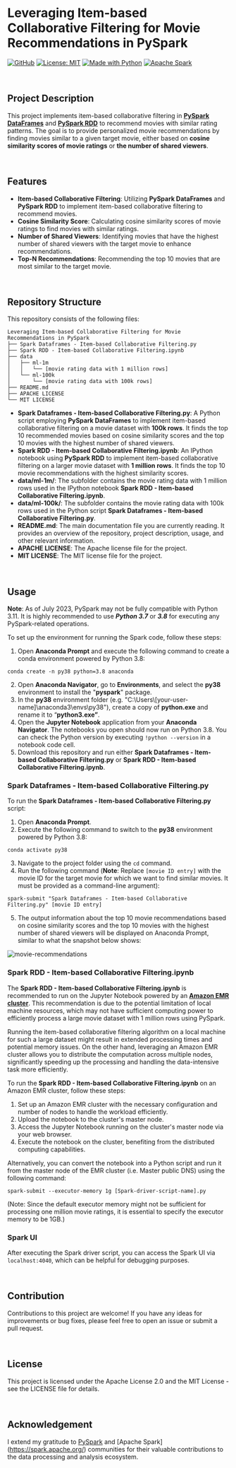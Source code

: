 # Leveraging Item-based Collaborative Filtering for Movie Recommendations in PySpark

[![GitHub](https://badgen.net/badge/icon/GitHub?icon=github&color=black&label)](https://github.com/MaxineXiong)
[![License: MIT](https://img.shields.io/badge/License-MIT-yellow.svg)](https://opensource.org/licenses/MIT)
[![Made with Python](https://img.shields.io/static/v1?label=Python&message=>+3.6%2C+<%3D+3.8&color=%233776AB&logo=python&logoColor=white)](https://www.python.org)
[![Apache Spark](https://img.shields.io/static/v1?label=&message=Apache+Spark&color=%23000000&logo=Apache+Spark&logoColor=%23E25A1C)](https://spark.apache.org/)

<br>

## **Project Description**

This project implements item-based collaborative filtering in **[PySpark DataFrames](https://spark.apache.org/docs/3.1.1/api/python/reference/api/pyspark.sql.DataFrame.html)** and **[PySpark RDD](https://spark.apache.org/docs/latest/api/python/reference/api/pyspark.RDD.html)** to recommend movies with similar rating patterns. The goal is to provide personalized movie recommendations by finding movies similar to a given target movie, either based on **cosine similarity scores of movie ratings** or **the number of shared viewers**.

<br>

## **Features**

- **Item-based Collaborative Filtering**: Utilizing **PySpark DataFrames** and **PySpark RDD** to implement item-based collaborative filtering to recommend movies.
- **Cosine Similarity Score**: Calculating cosine similarity scores of movie ratings to find movies with similar ratings.
- **Number of Shared Viewers**: Identifying movies that have the highest number of shared viewers with the target movie to enhance recommendations.
- **Top-N Recommendations**: Recommending the top 10 movies that are most similar to the target movie.

<br>

## **Repository Structure**

This repository consists of the following files:

```
Leveraging Item-based Collaborative Filtering for Movie Recommendations in PySpark
├── Spark Dataframes - Item-based Collaborative Filtering.py
├── Spark RDD - Item-based Collaborative Filtering.ipynb
├── data
│   ├── ml-1m
│   │   └── [movie rating data with 1 million rows]
│   └── ml-100k
│       └── [movie rating data with 100k rows]
├── README.md
├── APACHE LICENSE
└── MIT LICENSE
```

- **Spark Dataframes - Item-based Collaborative Filtering.py**: A Python script employing **PySpark DataFrames** to implement item-based collaborative filtering on a movie dataset with **100k rows**. It finds the top 10 recommended movies based on cosine similarity scores and the top 10 movies with the highest number of shared viewers.
- **Spark RDD - Item-based Collaborative Filtering.ipynb**: An IPython notebook using **PySpark RDD** to implement item-based collaborative filtering on a larger movie dataset with **1 million rows**. It finds the top 10 movie recommendations with the highest similarity scores.
- **data/ml-1m/**: The subfolder contains the movie rating data with 1 million rows used in the IPython notebook **Spark RDD - Item-based Collaborative Filtering.ipynb**.
- **data/ml-100k/**: The subfolder contains the movie rating data with 100k rows used in the Python script **Spark Dataframes - Item-based Collaborative Filtering.py**.
- **README.md**: The main documentation file you are currently reading. It provides an overview of the repository, project description, usage, and other relevant information.
- **APACHE LICENSE**: The Apache license file for the project.
- **MIT LICENSE**: The MIT license file for the project.

<br>

## **Usage**

**Note**: As of July 2023, PySpark may not be fully compatible with Python 3.11. It is highly recommended to use ***Python 3.7*** or ***3.8*** for executing any PySpark-related operations.

To set up the environment for running the Spark code, follow these steps:

1. Open **Anaconda Prompt** and execute the following command to create a conda environment powered by Python 3.8:

  ```
  conda create -n py38 python=3.8 anaconda
  ```

2. Open **Anaconda Navigator**, go to **Environments**, and select the **py38** environment to install the "**pyspark**" package.
3. In the **py38** environment folder (e.g. "C:\Users\\[your-user-name]\anaconda3\envs\py38"), create a copy of **python.exe** and rename it to “**python3.exe”**.
4. Open the **Jupyter Notebook** application from your **Anaconda Navigator**. The notebooks you open should now run on Python 3.8. You can check the Python version by executing `!python --version` in a notebook code cell.
5. Download this repository and run either **Spark Dataframes - Item-based Collaborative Filtering.py** or **Spark RDD - Item-based Collaborative Filtering.ipynb**.

### **Spark Dataframes - Item-based Collaborative Filtering.py**

To run the **Spark Dataframes - Item-based Collaborative Filtering.py** script:

1. Open **Anaconda Prompt**.
2. Execute the following command to switch to the **py38** environment powered by Python 3.8:

```
conda activate py38
```

3. Navigate to the project folder using the `cd` command.
4. Run the following command (**Note**: Replace `[movie ID entry]` with the movie ID for the target movie for which we want to find similar movies. It must be provided as a command-line argument):

  ```
  spark-submit "Spark Dataframes - Item-based Collaborative Filtering.py" [movie ID entry]
  ```

5. The output information about the top 10 movie recommendations based on cosine similarity scores and the top 10 movies with the highest number of shared viewers will be displayed on Anaconda Prompt, similar to what the snapshot below shows:

  ![movie-recommendations](https://github.com/MaxineXiong/Item-based-collaborative-filtering/assets/55864839/db49e7aa-a172-46bd-819a-9ecb7bab60cc)

### **Spark RDD - Item-based Collaborative Filtering.ipynb**

The **Spark RDD - Item-based Collaborative Filtering.ipynb** is recommended to run on the Jupyter Notebook powered by an **[Amazon EMR cluster](https://docs.aws.amazon.com/emr/latest/ManagementGuide/emr-what-is-emr.html)**. This recommendation is due to the potential limitation of local machine resources, which may not have sufficient computing power to efficiently process a large movie dataset with 1 million rows using PySpark.

Running the item-based collaborative filtering algorithm on a local machine for such a large dataset might result in extended processing times and potential memory issues. On the other hand, leveraging an Amazon EMR cluster allows you to distribute the computation across multiple nodes, significantly speeding up the processing and handling the data-intensive task more efficiently.

To run the **Spark RDD - Item-based Collaborative Filtering.ipynb** on an Amazon EMR cluster, follow these steps:

1. Set up an Amazon EMR cluster with the necessary configuration and number of nodes to handle the workload efficiently.
2. Upload the notebook to the cluster's master node.
3. Access the Jupyter Notebook running on the cluster's master node via your web browser.
4. Execute the notebook on the cluster, benefiting from the distributed computing capabilities.

Alternatively, you can convert the notebook into a Python script and run it from the master node of the EMR cluster (i.e. Master public DNS) using the following command:

```
spark-submit --executor-memory 1g [Spark-driver-script-name].py
```

(Note: Since the default executor memory might not be sufficient for processing one million movie ratings, it is essential to specify the executor memory to be 1GB.)

### **Spark UI**

After executing the Spark driver script, you can access the Spark UI via `localhost:4040`, which can be helpful for debugging purposes.

<br>

## **Contribution**

Contributions to this project are welcome! If you have any ideas for improvements or bug fixes, please feel free to open an issue or submit a pull request.

<br>

## **License**

This project is licensed under the Apache License 2.0 and the MIT License - see the LICENSE file for details.

<br>

## **Acknowledgement**

I extend my gratitude to [PySpark](https://spark.apache.org/docs/latest/api/python/#:~:text=PySpark%20is%20the%20Python%20API,for%20interactively%20analyzing%20your%20data.) and [Apache Spark](https://spark.apache.org/) communities for their valuable contributions to the data processing and analysis ecosystem.
